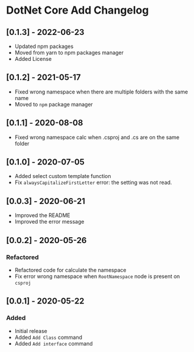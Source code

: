 # DotNet Core Add Changelog

## [0.1.3] - 2022-06-23

- Updated npm packages
- Moved from yarn to npm packages manager
- Added License

## [0.1.2] - 2021-05-17

- Fixed wrong namespace when there are multiple folders with the same name
- Moved to `npm` package manager

## [0.1.1] - 2020-08-08

- Fixed wrong namespace calc when .csproj and .cs are on the same folder

## [0.1.0] - 2020-07-05

- Added select custom template function
- Fix `alwaysCapitalizeFirstLetter` error: the setting was not read.

## [0.0.3] - 2020-06-21

- Improved the README
- Improved the error message

## [0.0.2] - 2020-05-26

### Refactored

- Refactored code for calculate the namespace
- Fix error wrong namespace when `RootNamespace` node is present on `csproj`

## [0.0.1] - 2020-05-22

### Added

- Initial release
- Added `Add Class` command
- Added `Add interface` command
